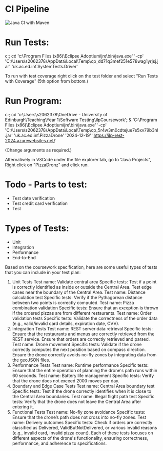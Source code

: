 # CI Pipeline
![Java CI with Maven](https://github.com/IainHigh/ilpCoursework/actions/workflows/maven.yml/badge.svg)

# Run Tests:
c:; cd 'c:\Program Files (x86)\Eclipse Adoptium\jre\bin\java.exe' '-cp' 'C:\Users\s2062378\AppData\Local\Temp\cp_dd71q3mef251e578wag1yrjsj.jar' 'uk.ac.ed.inf.SystemTests.Driver'

To run with test coverage right click on the test folder and select "Run Tests with Coverage" (5th option from bottom.)

# Run Program:
c:; cd 'c:\Users\s2062378\OneDrive - University of Edinburgh\Teaching\Year 1\Software Testing\ilpCoursework'; & 'C:\Program Files (x86)\Eclipse Adoptium\jre\bin\java.exe' '-cp' 'C:\Users\s2062378\AppData\Local\Temp\cp_5r4w3m0cdtejue7e5xv79b3hl.jar' 'uk.ac.ed.inf.PizzaDrone' '2024-12-19' 'https://ilp-rest-2024.azurewebsites.net/'

(Change arguments as required.)

Alternatively in VSCode under the file explorer tab, go to "Java Projects", Right click on "PizzaDronz" and click run.

# Todo - Parts to test:
- Test date verification
- Test credit card verification
- Test 


# Types of Tests:
- Unit
- Integration
- Performance
- End-to-End

Based on the coursework specification, here are some useful types of tests that you can include in your test plan:

1. Unit Tests
Test name: Validate central area
Specific tests:
Test if a point is correctly identified as inside or outside the Central Area.
Test edge cases near the boundary of the Central Area.
Test name: Distance calculation test
Specific tests:
Verify if the Pythagorean distance between two points is correctly computed.
Test name: Pizza combination validation
Specific tests:
Ensure that an exception is thrown if the ordered pizzas are from different restaurants.
Test name: Order validation tests
Specific tests:
Validate the correctness of the order data (e.g., valid/invalid card details, expiration date, CVV).
2. Integration Tests
Test name: REST server data retrieval
Specific tests:
Ensure that the restaurants and menus are correctly retrieved from the REST service.
Ensure that orders are correctly retrieved and parsed.
Test name: Drone movement
Specific tests:
Validate if the drone correctly computes the next position based on compass direction.
Ensure the drone correctly avoids no-fly zones by integrating data from the geoJSON files.
3. Performance Tests
Test name: Runtime performance
Specific tests:
Ensure that the entire operation of planning the drone's path runs within 60 seconds.
Test name: Battery life management
Specific tests:
Verify that the drone does not exceed 2000 moves per day.
4. Boundary and Edge Case Tests
Test name: Central Area boundary test
Specific tests:
Test if the drone correctly identifies when it is close to the Central Area boundaries.
Test name: Illegal flight path test
Specific tests:
Verify that the drone does not leave the Central Area after entering it.
5. Functional Tests
Test name: No-fly zone avoidance
Specific tests:
Ensure that the drone’s path does not cross into no-fly zones.
Test name: Delivery outcomes
Specific tests:
Check if orders are correctly classified as Delivered, ValidButNotDelivered, or various invalid reasons (e.g., invalid card, invalid pizza count).
Each of these tests focuses on different aspects of the drone's functionality, ensuring correctness, performance, and adherence to specifications.